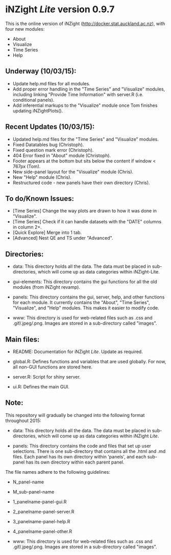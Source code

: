 iNZight *Lite* version 0.9.7
============================
This is the online version of iNZight (http://docker.stat.auckland.ac.nz), with four new modules:

- About
- Visualize
- Time Series
- Help

Underway (10/03/15):
---------------------
- Update help.md files for all modules.
- Add proper error handling in the "Time Series" and "Visualize" modules, including linking "Provide Time Information" with server.R (i.e. conditional panels).
- Add inferential markups to the "Visualize" module once Tom finishes updating iNZightPlots().

Recent Updates (10/03/15):
--------------------------
- Updated help.md files for the "Time Series" and "Visualize" modules.
- Fixed Datatables bug (Christoph).
- Fixed question mark error (Christoph).
- 404 Error fixed in "About" module (Christoph).
- Footer appears at the bottom but sits below the content if window $<$ 767px (Tom).
- New side-panel layout for the "Visualize" module (Chris).
- New "Help" module (Chris).
- Restructured code - new panels have their own directory (Chris).

To do/Known Issues:
-------------------
- [Time Series] Change the way plots are drawn to how it was done in "Visualize".
- [Time Series] Check if it can handle datasets with the "DATE" columns in column 2+.
- [Quick Explore] Merge into 1 tab.
- [Advanced] Nest QE and TS under "Advanced".

Directories:
------------
- data:
This directory holds all the data. The data must be placed in sub-directories, which will come up as data categories within iNZight-Lite.

- gui-elements:
This directory contains the gui functions for all the old modules (from iNZight revamp). 

- panels:
This directory contains the gui, server, help, and other functions for each module. It currently contains the "About", "Time Series", "Visualize", and "Help" modules. This makes it easier to modify code.

- www:
This directory is used for web-related files such as .css and .gif/.jpeg/.png. Images are stored in a sub-directory called "images".

Main files:
-----------

- README:
Documentation for iNZight *Lite*. Update as required.

- global.R:
Defines functions and variables that are used globally. For now, all non-GUI functions are stored here.

- server.R:
Script for shiny server.

- ui.R:
Defines the main GUI.

Note:
-----

This repository will gradually be changed into the following format throughout 2015:

- data:
This directory holds all the data. The data must be placed in sub-directories, which will come up as data categories within iNZight *Lite*. 

- panels:
This directory contains the code and files that set up user selections. There is one sub-directory that contains all the .html and .md files.
Each panel has its own directory within 'panels', and each sub-panel has its own directory within each parent panel.

The file names adhere to the following guidelines:

- N_panel-name
- M_sub-panel-name
- 1_panelname-panel-gui.R
- 2_panelname-panel-server.R
- 3_panelname-panel-help.R
- 4_panelname-panel-other.R

- www:
This directory is used for web-related files such as .css and .gif/.jpeg/.png. Images are stored in a sub-directory called "images".

